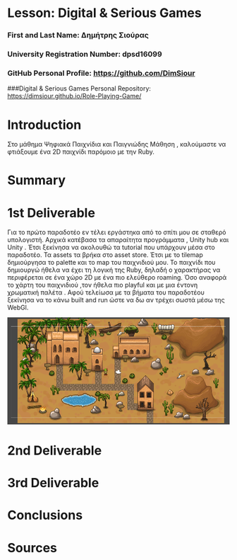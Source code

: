 # Lesson: Digital & Serious Games

### First and Last Name: Δημήτρης Σιούρας
### University Registration Number: dpsd16099
### GitHub Personal Profile: https://github.com/DimSiour
###Digital & Serious Games Personal Repository: https://dimsiour.github.io/Role-Playing-Game/

# Introduction
Στο μάθημα Ψηφιακά Παιχνίδια και Παιγνιώδης Μάθηση , καλούμαστε να φτιάξουμε ένα 2D παιχνίδι παρόμοιο με  την Ruby.


# Summary


# 1st Deliverable
Για το πρώτο παραδοτέο εν τέλει εργάστηκα από το σπίτι μου σε σταθερό υπολογιστή. Αρχικά κατέβασα τα απαραίτητα προγράμματα , Unity hub και Unity . Έτσι ξεκίνησα να ακολουθώ τα tutorial που υπάρχουν μέσα στο παραδοτέο. Τα assets τα βρήκα στο asset store. Έτσι με το tilemap δημιούργησα το palette και το map του παιχνιδιού μου. Το παιχνίδι που δημιουργώ ήθελα να έχει τη λογική της Ruby, δηλαδή ο χαρακτήρας να περιφέρεται σε ένα χώρο 2D με ένα πιο ελεύθερο roaming. Όσο αναφορά το χάρτη του παιχνιδιού ,τον ήθελα πιο playful και με μια έντονη χρωματική παλέτα . Αφού τελείωσα με τα βήματα του παραδοτέου ξεκίνησα να το κάνω built and run ώστε να δω αν τρέχει σωστά μέσω της WebGl.

![Χάρτης](https://github.com/DimSiour/Role-Playing-Game/blob/main/my_report/Games%20%CF%88%CE%B7%CF%86%CE%B9%CE%B1%CE%BA%CE%B1%20%CF%80%CE%B1%CE%B9%CF%87%CE%BD%CE%B9%CE%B4%CE%B9%CE%B1.png)


# 2nd Deliverable


# 3rd Deliverable 


# Conclusions


# Sources
